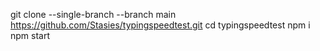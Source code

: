 git clone --single-branch --branch main https://github.com/Stasies/typingspeedtest.git
cd typingspeedtest
npm i
npm start
